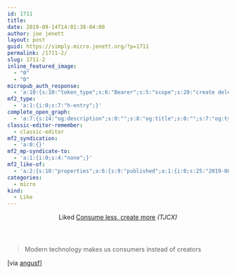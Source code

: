```yaml
---
id: 1711
title: 
date: 2019-09-14T14:01:38-04:00
author: joe jenett
layout: post
guid: https://simply.micro.jenett.org/?p=1711
permalink: /1711-2/
slug: 1711-2
inline_featured_image:
  - "0"
  - "0"
micropub_auth_response:
  - 'a:10:{s:10:"token_type";s:6:"Bearer";s:5:"scope";s:20:"create delete update";s:2:"me";s:32:"https://simply.joejenett.com/";s:9:"issued_by";s:59:"https://simply.joejenett.com/wp-json/indieauth/1.0/token";s:9:"client_id";s:20:"https://omnibear.com";s:11:"client_name";s:8:"Omnibear";s:11:"client_icon";s:29:"https://omnibear.com/logo.svg";s:9:"issued_at";i:1568130348;s:4:"user";i:1;s:13:"last_accessed";i:1568483975;}'
mf2_type:
  - 'a:1:{i:0;s:7:"h-entry";}'
complete_open_graph:
  - 'a:7:{s:14:"og:description";s:0:"";s:8:"og:title";s:0:"";s:7:"og:type";s:0:"";s:12:"twitter:card";s:7:"summary";s:15:"twitter:creator";s:0:"";s:19:"twitter:description";s:0:"";s:8:"og:image";s:0:"";}'
classic-editor-remember:
  - classic-editor
mf2_syndication:
  - 'a:0:{}'
mf2_mp-syndicate-to:
  - 'a:1:{i:0;s:4:"none";}'
mf2_like-of:
  - 'a:2:{s:10:"properties";a:6:{s:9:"published";a:1:{i:0;s:25:"2019-08-21T15:57:00+00:00";}s:7:"updated";a:1:{i:0;s:25:"2019-08-21T15:57:00+00:00";}s:7:"summary";a:1:{i:0;s:56:"Modern technology makes us consumers instead of creators";}s:4:"name";a:1:{i:0;s:25:"Consume less, create more";}s:3:"url";a:1:{i:0;s:46:"https://tjcx.me/posts/consumption-distraction/";}s:11:"publication";a:1:{i:0;s:4:"TJCX";}}s:4:"type";s:4:"cite";}'
categories:
  - micro
kind:
  - Like
---
```

<div class="entry-reaction"><section class="response u-like-of h-cite"><header><span class="kind-display-text">Liked</span> <a href="https://tjcx.me/posts/consumption-distraction/" class="p-name u-url">Consume less, create more</a> <em>(<span class="p-publication">TJCX</span>)</em></header>
<blockquote class="e-summary">Modern technology makes us consumers instead of creators</blockquote></section></div>
<div class="entry-content e-content" itemprop="description articleBody">
<p>[via <a href="https://pinboard.in/u:angusf" title="angusf">angusf</a>]</p></div>